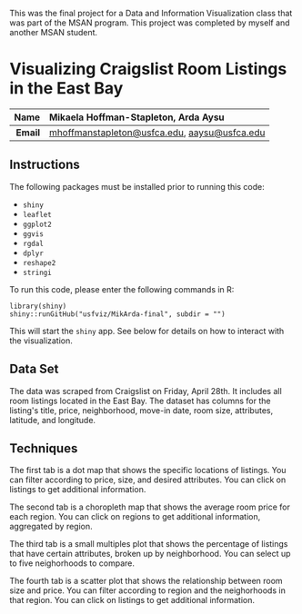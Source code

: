 This was the final project for a Data and Information Visualization class that was part of the MSAN program. This project was completed by myself and another MSAN student.

Visualizing Craigslist Room Listings in the East Bay
==============================

| **Name**  | Mikaela Hoffman-Stapleton, Arda Aysu  |
|----------:|:-------------|
| **Email** | mhoffmanstapleton@usfca.edu, aaysu@usfca.edu |

Instructions
----------------------

The following packages must be installed prior to running this code:

- `shiny`
- `leaflet`
- `ggplot2`
- `ggvis`
- `rgdal`
- `dplyr`
- `reshape2`
- `stringi`


To run this code, please enter the following commands in R:

```
library(shiny)
shiny::runGitHub("usfviz/MikArda-final", subdir = "")
```

This will start the `shiny` app. See below for details on how to interact with the visualization.


## Data Set

The data was scraped from Craigslist on Friday, April 28th. It includes all room listings located in the East Bay. The dataset has columns for the listing's title, price, neighborhood, move-in date, room size, attributes, latitude, and longitude.

## Techniques

The first tab is a dot map that shows the specific locations of listings. You can filter according to price, size, and desired attributes. You can click on listings to get additional information.

The second tab is a choropleth map that shows the average room price for each region. You can click on regions to get additional information, aggregated by region.

The third tab is a small multiples plot that shows the percentage of listings that have certain attributes, broken up by neighborhood. You can select up to five neighorhoods to compare.

The fourth tab is a scatter plot that shows the relationship between room size and price. You can filter according to region and the neighorhoods in that region.  You can click on listings to get additional information.
